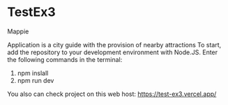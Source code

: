 # TestEx3
Mappie 

Application is a city guide with the provision of nearby attractions To start, add the repository to your development environment with Node.JS. Enter the following commands in the terminal: 
1. npm inslall 
2. npm run dev 

You also can check project on this web host:
https://test-ex3.vercel.app/
